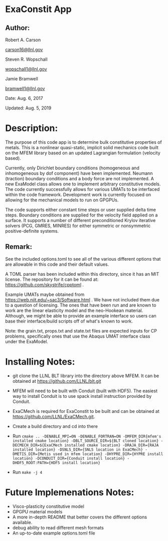 # ExaConstit App
## Author:
Robert A. Carson

carson16@llnl.gov

Steven R. Wopschall

wopschall1@llnl.gov

Jamie Bramwell

bramwell1@llnl.gov

Date: Aug. 6, 2017

Updated: Aug. 5, 2019

# Description: 
The purpose of this code app is to determine bulk constitutive properties of metals. This is a nonlinear quasi-static, implicit solid mechanics code built on the MFEM library based on an updated Lagrangian formulation (velocity based).
               
Currently, only Dirichlet boundary conditions (homogeneous and inhomogeneous by dof component) have been implemented. Neumann (traction) boundary conditions and a body force are not implemented. A new ExaModel class allows one to implement arbitrary constitutive models. The code currently successfully allows for various UMATs to be interfaced within the code framework. Development work is currently focused on allowing for the mechanical models to run on GPGPUs. 

The code supports either constant time steps or user supplied delta time steps. Boundary conditions are supplied for the velocity field applied on a surface. It supports a number of different preconditioned Krylov iterative solvers (PCG, GMRES, MINRES) for either symmetric or nonsymmetric positive-definite systems. 


## Remark:
See the included options.toml to see all of the various different options that are allowable in this code and their default values.

A TOML parser has been included within this directory, since it has an MIT license. The repository for it can be found at: https://github.com/skystrife/cpptoml .

Example UMATs maybe obtained from https://web.njit.edu/~sac3/Software.html . We have not included them due to a question of licensing. The ones that have been run and are known to work are the linear elasticity model and the neo-Hookean material. Although, we might be able to provide an example interface so users can base their interface/build scripts off of what's known to work.

Note: the grain.txt, props.txt and state.txt files are expected inputs for CP problems, specifically ones that use the Abaqus UMAT interface class under the ExaModel.

# Installing Notes:

* git clone the LLNL BLT library into the directory above MFEM. It can be obtained at https://github.com/LLNL/blt.git
* MFEM will need to be built with Conduit (built with HDF5). The easiest way to install Conduit is to use spack install instruction provided by Conduit.
* ExaCMech is required for ExaConstit to be built and can be obtained at https://github.com/LLNL/ExaCMech.git.   

* Create a build directory and cd into there
* Run ```cmake .. -DENABLE_MPI=ON -DENABLE_FORTRAN=ON -DMFEM_DIR{mfem's installed cmake location} -DBLT_SOURCE_DIR=${BLT cloned location} -DECMECH_DIR=${ExaCMech installed cmake location} -DRAJA_DIR={RAJA installed location} -DSNLS_DIR={SNLS location in ExaCMech} -DMETIS_DIR={Metis used in mfem location} -DHYPRE_DIR={HYPRE install location} -DCONDUIT_DIR={Conduit install location} -DHDF5_ROOT:PATH={HDF5 install location}```
* Run ```make -j 4```


#  Future Implemenations Notes:
               
* Visco-plasticity constitutive model
* GPGPU material models
* A more in-depth README that better covers the different options available.
* debug ability to read different mesh formats
* An up-to-date example options.toml file
